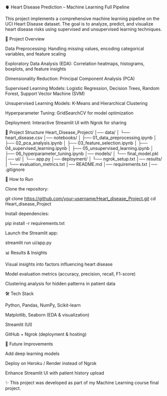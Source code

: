 🫀 Heart Disease Prediction – Machine Learning Full Pipeline

This project implements a comprehensive machine learning pipeline on the UCI Heart Disease dataset. The goal is to analyze, predict, and visualize heart disease risks using supervised and unsupervised learning techniques.

📌 Project Overview

Data Preprocessing: Handling missing values, encoding categorical variables, and feature scaling

Exploratory Data Analysis (EDA): Correlation heatmaps, histograms, boxplots, and feature insights

Dimensionality Reduction: Principal Component Analysis (PCA)

Supervised Learning Models: Logistic Regression, Decision Trees, Random Forest, Support Vector Machine (SVM)

Unsupervised Learning Models: K-Means and Hierarchical Clustering

Hyperparameter Tuning: GridSearchCV for model optimization

Deployment: Interactive Streamlit UI with Ngrok for sharing

📂 Project Structure
Heart_Disease_Project/
│── data/
│   └── heart_disease.csv
│── notebooks/
│   ├── 01_data_preprocessing.ipynb
│   ├── 02_pca_analysis.ipynb
│   ├── 03_feature_selection.ipynb
│   ├── 04_supervised_learning.ipynb
│   ├── 05_unsupervised_learning.ipynb
│   ├── 06_hyperparameter_tuning.ipynb
│── models/
│   └── final_model.pkl
│── ui/
│   └── app.py
│── deployment/
│   └── ngrok_setup.txt
│── results/
│   └── evaluation_metrics.txt
│── README.md
│── requirements.txt
│── .gitignore

🚀 How to Run

Clone the repository:

git clone https://github.com/your-username/Heart_disease_Project.git
cd Heart_disease_Project


Install dependencies:

pip install -r requirements.txt


Launch the Streamlit app:

streamlit run ui/app.py

📊 Results & Insights

Visual insights into factors influencing heart disease

Model evaluation metrics (accuracy, precision, recall, F1-score)

Clustering analysis for hidden patterns in patient data

🛠️ Tech Stack

Python, Pandas, NumPy, Scikit-learn

Matplotlib, Seaborn (EDA & visualization)

Streamlit (UI)

GitHub + Ngrok (deployment & hosting)

📌 Future Improvements

Add deep learning models

Deploy on Heroku / Render instead of Ngrok

Enhance Streamlit UI with patient history upload

✨ This project was developed as part of my Machine Learning course final project.
